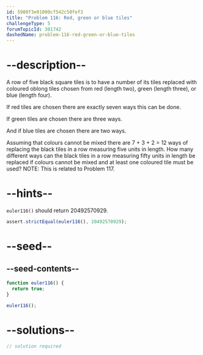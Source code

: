 ```yaml
---
id: 5900f3e01000cf542c50fef3
title: "Problem 116: Red, green or blue tiles"
challengeType: 5
forumTopicId: 301742
dashedName: problem-116-red-green-or-blue-tiles
---
```


# --description--

A row of five black square tiles is to have a number of its tiles replaced with coloured oblong tiles chosen from red (length two), green (length three), or blue (length four).

If red tiles are chosen there are exactly seven ways this can be done.

If green tiles are chosen there are three ways.

And if blue tiles are chosen there are two ways.

Assuming that colours cannot be mixed there are 7 + 3 + 2 = 12 ways of replacing the black tiles in a row measuring five units in length. How many different ways can the black tiles in a row measuring fifty units in length be replaced if colours cannot be mixed and at least one coloured tile must be used? NOTE: This is related to Problem 117.

# --hints--

`euler116()` should return 20492570929.

```js
assert.strictEqual(euler116(), 20492570929);
```

# --seed--

## --seed-contents--

```js
function euler116() {
  return true;
}

euler116();
```

# --solutions--

```js
// solution required
```
